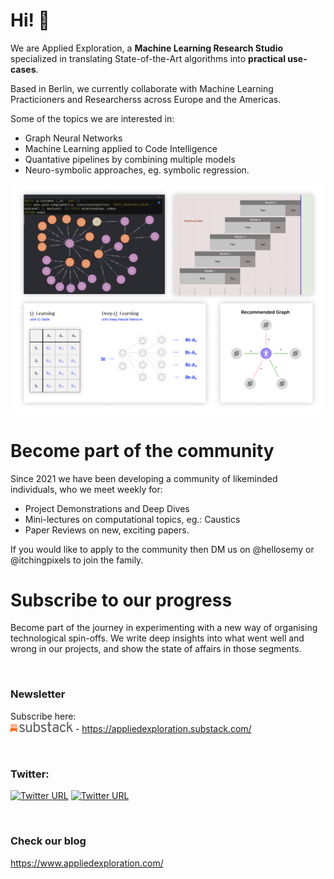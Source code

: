 <!--

**Here are some ideas to get you started:**

🙋‍♀️ A short introduction - what is your organization all about?
🌈 Contribution guidelines - how can the community get involved?
👩‍💻 Useful resources - where can the community find your docs? Is there anything else the community should know?
🍿 Fun facts - what does your team eat for breakfast?
🧙 Remember, you can do mighty things with the power of [Markdown](https://docs.github.com/github/writing-on-github/getting-started-with-writing-and-formatting-on-github/basic-writing-and-formatting-syntax)
-->

# Hi! 👋

We are Applied Exploration, a **Machine Learning Research Studio** specialized in translating State-of-the-Art algorithms into **practical use-cases**.

Based in Berlin, we currently collaborate with Machine Learning Practicioners and Researcherss across Europe and the Americas.

Some of the topics we are interested in:
- Graph Neural Networks
- Machine Learning applied to Code Intelligence
- Quantative pipelines by combining multiple models
- Neuro-symbolic approaches, eg. symbolic regression.

![Showcase of projects](profile/assets/showcase.png)

# Become part of the community

Since 2021 we have been developing a community of likeminded individuals, who we meet weekly for:

- Project Demonstrations and Deep Dives
- Mini-lectures on computational topics, eg.: Caustics
- Paper Reviews on new, exciting papers.

If you would like to apply to the community then DM us on @hellosemy or @itchingpixels to join the family.


# Subscribe to our progress

Become part of the journey in experimenting with a new way of organising technological spin-offs.
We write deep insights into what went well and wrong in our projects, and show the state of affairs in those segments.

<br>

### Newsletter

Subscribe here:<br> [<img width=100px src="profile/assets/substack.png">](https://appliedexploration.substack.com/) - https://appliedexploration.substack.com/

<br>


### Twitter:


[![Twitter URL](https://img.shields.io/twitter/url/https/twitter.com/hellosemy.svg?style=social&label=Follow%20%40hellosemy)](https://twitter.com/hellosemy) [![Twitter URL](https://img.shields.io/twitter/url/https/twitter.com/itchingpixels.svg?style=social&label=Follow%20%40itchingpixels)](https://twitter.com/itchingpixels)

<br>

### Check our blog
https://www.appliedexploration.com/
